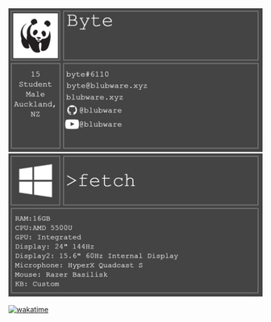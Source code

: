 <img src="images/title.jpg">
<img src="images/fetch.jpg">

[![wakatime](https://wakatime.com/badge/user/a5fb8237-baa1-4862-85e2-9938387a4446.svg)](https://wakatime.com/@a5fb8237-baa1-4862-85e2-9938387a4446)